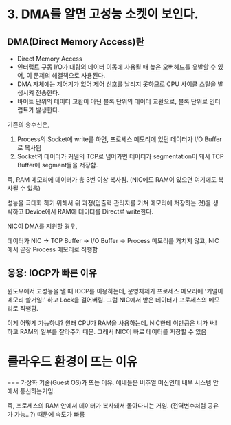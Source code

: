 # 3. DMA를 알면 고성능 소켓이 보인다.

## DMA(Direct Memory Access)란

- Direct Memory Access
- 인터럽트 구동 I/O가 대량의 데이터 이동에 사용될 때 높은 오버헤드를 유발할 수 있어, 이 문제의 해결책으로 사용된다.
- DMA 자체에는 제어기가 없어 제어 신호를 날리지 못하므로 CPU 사이클 스틸을 발생시켜 전송한다.
- 바이트 단위의 데이터 교환이 아닌 블록 단위의 데이터 교환으로, 블록 단위로 인터럽트가 발생한다.

기존의 송수신은,

1. Process의 Socket에 write를 하면, 프로세스 메모리에 있던 데이터가 I/O Buffer로 복사됨
2. Socket의 데이터가 커널의 TCP로 넘어가면 데이터가 segmentation이 돼서 TCP Buffer에 segment들을 저장함.

즉, RAM 메모리에 데이터가 총 3번 이상 복사됨. (NIC에도 RAM이 있으면 여기에도 복사될 수 있음)

성능을 극대화 하기 위해서 위 과정(입출력 관리자를 거쳐 메모리에 저장하는 것)을 생략하고 Device에서 RAM에 데이터를 Direct로 write한다.

NIC이 DMA를 지원할 경우,

데이터가 NIC -> TCP Buffer -> I/O Buffer -> Process 메모리를 거치지 않고, NIC에서 곧장 Process 메모리로 직행함

## 응용: IOCP가 빠른 이유

윈도우에서 고성능을 낼 때 IOCP를 이용하는데, 운영체제가 프로세스 메모리에 '커널이 메모리 쓸거임!' 하고 Lock을 걸어버림. 그럼 NIC에서 받은 데이터가 프로세스의 메모리로 직행함.

이게 어떻게 가능하냐? 원래 CPU가 RAM을 사용하는데, NIC한테 이만큼은 니가 써! 하고 RAM의 일부를 잘라주기 때문. 그래서 NIC이 바로 데이터를 저장할 수 있음

# 클라우드 환경이 뜨는 이유

=== 가상화 기술(Guest OS)가 뜨는 이유.
얘네들은 버추얼 머신인데 내부 시스템 안에서 통신하는거임.

즉, 프로세스의 RAM 안에서 데이터가 복사돼서 돌아다니는 거임. (전역변수처럼 공유가 가능...?) 때문에 속도가 빠름
